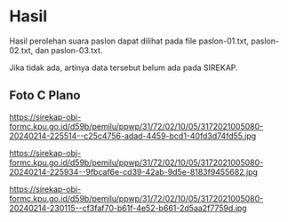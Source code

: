 # Hasil

Hasil perolehan suara paslon dapat dilihat pada file paslon-01.txt, paslon-02.txt, dan paslon-03.txt.

Jika tidak ada, artinya data tersebut belum ada pada SIREKAP.

## Foto C Plano

https://sirekap-obj-formc.kpu.go.id/d59b/pemilu/ppwp/31/72/02/10/05/3172021005080-20240214-225514--c25c4756-adad-4459-bcd1-40fd3d74fd55.jpg

https://sirekap-obj-formc.kpu.go.id/d59b/pemilu/ppwp/31/72/02/10/05/3172021005080-20240214-225934--9fbcaf6e-cd39-42ab-9d5e-8183f9455682.jpg

https://sirekap-obj-formc.kpu.go.id/d59b/pemilu/ppwp/31/72/02/10/05/3172021005080-20240214-230115--cf3faf70-b61f-4e52-b661-2d5aa2f7759d.jpg
